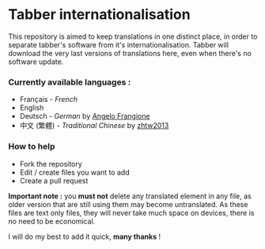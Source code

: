 # Tabber internationalisation

This repository is aimed to keep translations in one distinct place, in order to separate tabber's software from it's internationalisation.
Tabber will download the very last versions of translations here, even when there's no software update.

### Currently available languages :

* Français - *French*
* English
* Deutsch - *German* by [Angelo Frangione](AngeloFrangione)
* 中文 (繁體) - *Traditional Chinese* by [zhtw2013](zhtw2013)

### How to help
* Fork the repository
* Edit / create files you want to add
* Create a pull request

**Important note :** you **must not** delete any translated element in any file, as older version that are still using them may become untranslated.
As these files are text only files, they will never take much space on devices, there is no need to be economical.

I will do my best to add it quick, **many thanks** !
